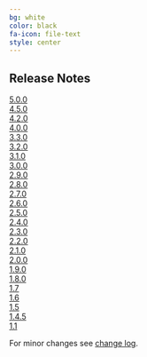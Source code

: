 ```yaml
---
bg: white
color: black
fa-icon: file-text
style: center
---
```

## Release Notes

[5.0.0](https://github.com/rest-assured/rest-assured/wiki/ReleaseNotes50)<br>
[4.5.0](https://github.com/rest-assured/rest-assured/wiki/ReleaseNotes45)<br>
[4.2.0](https://github.com/rest-assured/rest-assured/wiki/ReleaseNotes42)<br>
[4.0.0](https://github.com/rest-assured/rest-assured/wiki/ReleaseNotes40)<br>
[3.3.0](https://github.com/rest-assured/rest-assured/wiki/ReleaseNotes33)<br>
[3.2.0](https://github.com/rest-assured/rest-assured/wiki/ReleaseNotes32)<br>
[3.1.0](https://github.com/rest-assured/rest-assured/wiki/ReleaseNotes31)<br>
[3.0.0](https://github.com/rest-assured/rest-assured/wiki/ReleaseNotes30)<br>
[2.9.0](https://github.com/rest-assured/rest-assured/wiki/ReleaseNotes29)<br>
[2.8.0](https://github.com/rest-assured/rest-assured/wiki/ReleaseNotes28)<br>
[2.7.0](https://github.com/rest-assured/rest-assured/wiki/ReleaseNotes27)<br>
[2.6.0](https://github.com/rest-assured/rest-assured/wiki/ReleaseNotes26)<br>
[2.5.0](https://github.com/rest-assured/rest-assured/wiki/ReleaseNotes25)<br>
[2.4.0](https://github.com/rest-assured/rest-assured/wiki/ReleaseNotes24)<br>
[2.3.0](https://github.com/rest-assured/rest-assured/wiki/ReleaseNotes23)<br>
[2.2.0](https://github.com/rest-assured/rest-assured/wiki/ReleaseNotes22)<br>
[2.1.0](https://github.com/rest-assured/rest-assured/wiki/ReleaseNotes21)<br>
[2.0.0](https://github.com/rest-assured/rest-assured/wiki/ReleaseNotes20)<br>
[1.9.0](https://github.com/rest-assured/rest-assured/wiki/ReleaseNotes19)<br>
[1.8.0](https://github.com/rest-assured/rest-assured/wiki/ReleaseNotes18)<br>
[1.7](https://github.com/rest-assured/rest-assured/wiki/ReleaseNotes17)  <br>
[1.6](https://github.com/rest-assured/rest-assured/wiki/ReleaseNotes16)  <br>
[1.5](https://github.com/rest-assured/rest-assured/wiki/ReleaseNotes15)  <br>
[1.4.5](https://github.com/rest-assured/rest-assured/wiki/ReleaseNotes145)<br>
[1.1](https://github.com/rest-assured/rest-assured/wiki/ReleaseNotes11)

For minor changes see [change log](https://raw.githubusercontent.com/rest-assured/rest-assured/master/changelog.txt).